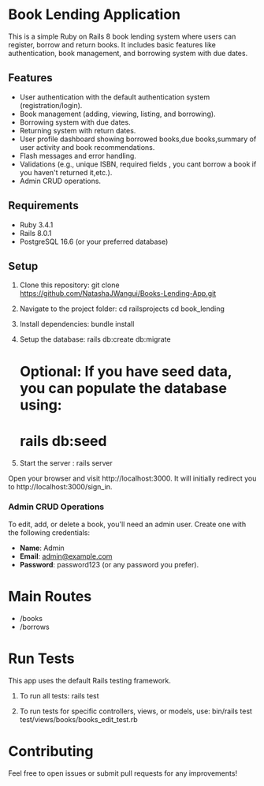 # Book Lending Application

This is a simple Ruby on Rails 8 book lending system where users can register, borrow and return books. It includes basic features like authentication, book management, and borrowing system with due dates.

## Features

- User authentication with the default authentication system (registration/login).
- Book management (adding, viewing, listing, and borrowing).
- Borrowing system with due dates.
- Returning system with return dates.
- User profile dashboard showing borrowed books,due books,summary of user activity and book recommendations.
- Flash messages and error handling.
- Validations (e.g., unique ISBN, required fields , you cant borrow a book if you haven't returned it,etc.).
- Admin CRUD operations.

## Requirements

- Ruby 3.4.1
- Rails 8.0.1
- PostgreSQL 16.6 (or your preferred database)

## Setup

1. Clone this repository:
    git clone https://github.com/NatashaJWangui/Books-Lending-App.git

2. Navigate to the project folder:
    cd railsprojects
    cd book_lending

3. Install dependencies:
    bundle install

4. Setup the database:
    rails db:create db:migrate

    # Optional: If you have seed data, you can populate the database using:
    # rails db:seed

5. Start the server :
    rails server

Open your browser and visit http://localhost:3000. It will initially redirect you to http://localhost:3000/sign_in.

### Admin CRUD Operations

To edit, add, or delete a book, you'll need an admin user. Create one with the following credentials:

- **Name**: Admin
- **Email**: admin@example.com
- **Password**: password123 (or any password you prefer).
    
# Main Routes
   * /books
   * /borrows

# Run Tests
This app uses the default Rails testing framework.
1. To run all tests:
    rails test

2. To run tests for specific controllers, views, or models, use:
    bin/rails test test/views/books/books_edit_test.rb

# Contributing
Feel free to open issues or submit pull requests for any improvements!
